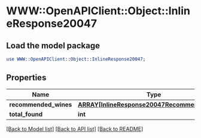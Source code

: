 # WWW::OpenAPIClient::Object::InlineResponse20047

## Load the model package
```perl
use WWW::OpenAPIClient::Object::InlineResponse20047;
```

## Properties
Name | Type | Description | Notes
------------ | ------------- | ------------- | -------------
**recommended_wines** | [**ARRAY[InlineResponse20047RecommendedWines]**](InlineResponse20047RecommendedWines.md) |  | 
**total_found** | **int** |  | 

[[Back to Model list]](../README.md#documentation-for-models) [[Back to API list]](../README.md#documentation-for-api-endpoints) [[Back to README]](../README.md)


